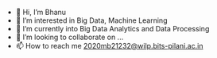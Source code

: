 - 👋 Hi, I’m Bhanu
- 👀 I’m interested in Big Data, Machine Learning
- 🌱 I’m currently into Big Data Analytics and Data Processing
- 💞️ I’m looking to collaborate on ...
- 📫 How to reach me 2020mb21232@wilp.bits-pilani.ac.in

<!---
bhanub1996/bhanub1996 is a ✨ special ✨ repository because its `README.md` (this file) appears on your GitHub profile.
You can click the Preview link to take a look at your changes.
--->
